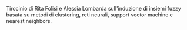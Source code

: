 Tirocinio di Rita Folisi e Alessia Lombarda sull'induzione di insiemi fuzzy basata su metodi di clustering, reti neurali, support vector machine e nearest neighbors. 